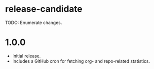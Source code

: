 # release-candidate

 TODO: Enumerate changes.
# 1.0.0

- Initial release.
- Includes a GitHub cron for fetching org- and repo-related statistics.

